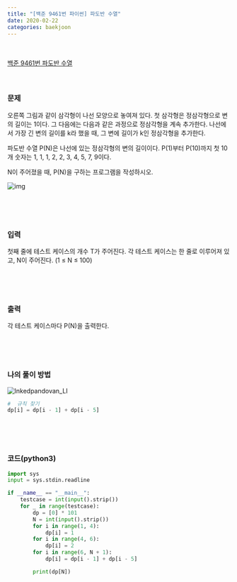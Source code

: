 ```yaml
---
title: "[백준 9461번 파이썬] 파도반 수열"
date: 2020-02-22
categories: baekjoon
---
```


<br><br>
[백준 9461번 파도반 수열](https://www.acmicpc.net/problem/9184)
<br><br><br>

### 문제<br>

오른쪽 그림과 같이 삼각형이 나선 모양으로 놓여져 있다. 첫 삼각형은 정삼각형으로 변의 길이는 1이다. 그 다음에는 다음과 같은 과정으로 정삼각형을 계속 추가한다. 나선에서 가장 긴 변의 길이를 k라 했을 때, 그 변에 길이가 k인 정삼각형을 추가한다.

파도반 수열 P(N)은 나선에 있는 정삼각형의 변의 길이이다. P(1)부터 P(10)까지 첫 10개 숫자는 1, 1, 1, 2, 2, 3, 4, 5, 7, 9이다.

N이 주어졌을 때, P(N)을 구하는 프로그램을 작성하시오.

![img](https://www.acmicpc.net/upload/images/pandovan.png)

<br><br><br>

### 입력<br>

첫째 줄에 테스트 케이스의 개수 T가 주어진다. 각 테스트 케이스는 한 줄로 이루어져 있고, N이 주어진다. (1 ≤ N ≤ 100)


<br><br><br>

### 출력<br>

각 테스트 케이스마다 P(N)을 출력한다.

<br><br><br>

### 나의 풀이 방법<br>

![Inkedpandovan_LI](https://user-images.githubusercontent.com/45346786/108736991-7b964080-7575-11eb-922c-28cf832ecba6.jpg)

```python
#  규칙 찾기
dp[i] = dp[i - 1] + dp[i - 5]
```

<br><br><br>


### 코드(python3)
```python
import sys
input = sys.stdin.readline

if __name__ == "__main__":
    testcase = int(input().strip())
    for _ in range(testcase):
        dp = [0] * 101
        N = int(input().strip())
        for i in range(1, 4):
            dp[i] = 1
        for i in range(4, 6):
            dp[i] = 2
        for i in range(6, N + 1):
            dp[i] = dp[i - 1] + dp[i - 5]

        print(dp[N])
```
